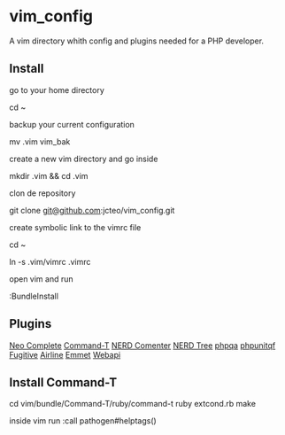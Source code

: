 vim_config
==========

A vim directory whith config and plugins needed for a PHP developer.

Install
-------

go to your home directory

cd ~

backup your current configuration

mv .vim vim_bak

create a new vim directory and go inside

mkdir .vim && cd .vim

clon de repository

git clone git@github.com:jcteo/vim_config.git

create symbolic link to the vimrc file

cd ~

ln -s .vim/vimrc .vimrc


open vim and run

:BundleInstall

Plugins
------
[Neo Complete][1]
[Command-T][2]
[NERD Comenter][3]
[NERD Tree][4]
[phpqa][5]
[phpunitqf][6]
[Fugitive][7]
[Airline][8]
[Emmet][9]
[Webapi][10]


Install Command-T
-----------------

cd vim/bundle/Command-T/ruby/command-t
ruby extcond.rb
make

inside vim run
:call pathogen#helptags()

[1]:http://github.com/Shougo/neocomplete.vim
[2]:http://github.com/wincent/Command-T
[3]:http://github.com/scrooloose/nerdcommenter
[4]:http://github.com/scrooloose/nerdtree
[5]:http://github.com/joonty/vim-phpqa
[6]:http://github.com/joonty/vim-phpunitqf
[7]:http://github.com/tpope/vim-fugitive
[8]:http://github.com/bling/vim-airline
[9]:http://github.com/mattn/emmet-vim
[10]:http://github.com/mattn/webapi-vim
